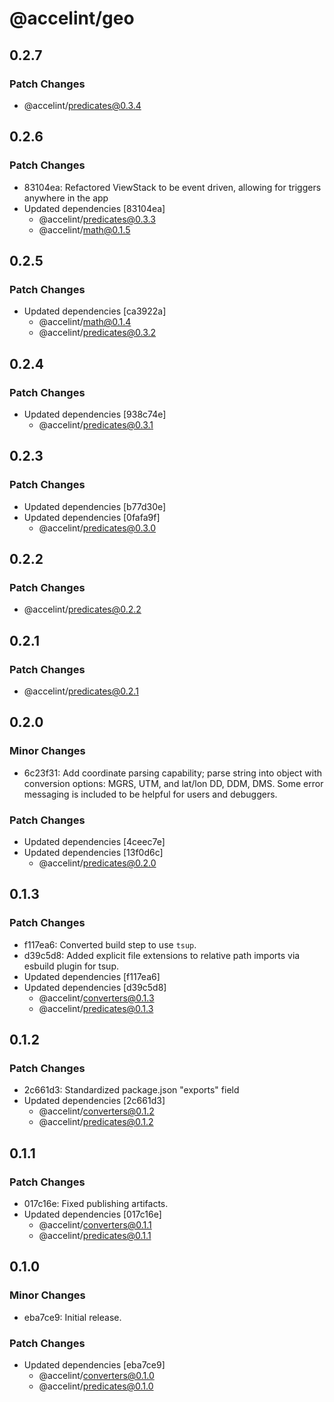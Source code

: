 # @accelint/geo

## 0.2.7

### Patch Changes

- @accelint/predicates@0.3.4

## 0.2.6

### Patch Changes

- 83104ea: Refactored ViewStack to be event driven, allowing for triggers anywhere in the app
- Updated dependencies [83104ea]
  - @accelint/predicates@0.3.3
  - @accelint/math@0.1.5

## 0.2.5

### Patch Changes

- Updated dependencies [ca3922a]
  - @accelint/math@0.1.4
  - @accelint/predicates@0.3.2

## 0.2.4

### Patch Changes

- Updated dependencies [938c74e]
  - @accelint/predicates@0.3.1

## 0.2.3

### Patch Changes

- Updated dependencies [b77d30e]
- Updated dependencies [0fafa9f]
  - @accelint/predicates@0.3.0

## 0.2.2

### Patch Changes

- @accelint/predicates@0.2.2

## 0.2.1

### Patch Changes

- @accelint/predicates@0.2.1

## 0.2.0

### Minor Changes

- 6c23f31: Add coordinate parsing capability; parse string into object with conversion
  options: MGRS, UTM, and lat/lon DD, DDM, DMS. Some error messaging is included
  to be helpful for users and debuggers.

### Patch Changes

- Updated dependencies [4ceec7e]
- Updated dependencies [13f0d6c]
  - @accelint/predicates@0.2.0

## 0.1.3

### Patch Changes

- f117ea6: Converted build step to use `tsup`.
- d39c5d8: Added explicit file extensions to relative path imports via esbuild plugin for tsup.
- Updated dependencies [f117ea6]
- Updated dependencies [d39c5d8]
  - @accelint/converters@0.1.3
  - @accelint/predicates@0.1.3

## 0.1.2

### Patch Changes

- 2c661d3: Standardized package.json "exports" field
- Updated dependencies [2c661d3]
  - @accelint/converters@0.1.2
  - @accelint/predicates@0.1.2

## 0.1.1

### Patch Changes

- 017c16e: Fixed publishing artifacts.
- Updated dependencies [017c16e]
  - @accelint/converters@0.1.1
  - @accelint/predicates@0.1.1

## 0.1.0

### Minor Changes

- eba7ce9: Initial release.

### Patch Changes

- Updated dependencies [eba7ce9]
  - @accelint/converters@0.1.0
  - @accelint/predicates@0.1.0
